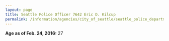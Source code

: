 ```yaml
---
layout: page
title: Seattle Police Officer 7642 Eric D. Kilcup
permalink: /information/agencies/city_of_seattle/seattle_police_department/copbook/7642/
---
```


**Age as of Feb. 24, 2016:** 27
